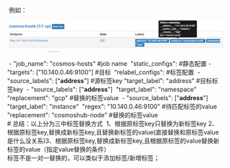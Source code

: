 ​     例如：

![file://c:\users\baoyon~1\appdata\local\temp\tmp7stcwu\1.png](标签.assets/1.png)

​    \- "job_name": "cosmos-hosts"                   #job name
​      "static_configs":                                    #静态配置
​      \- "targets": ["10.140.0.46:9100"]             #目标
​      "relabel_configs":                                  #标签配置
​      \- "source_labels": ["__address__"]           #源标签key
​        "target_label": "address"                      #目标标签key
​      \- "source_labels": ["__address__"]
​        "target_label": "namespace"
​        "replacement": "gcp"                           #替换的标签value
​      \- "source_labels": ["__address__"]
​        "target_label": "instance"
​        "regex": "10.140.0.46:9100"                #待匹配标签的value
​        "replacement": "cosmoshub-node"        #替换的标签value
​        
\# 总结：以上分为三中标签替换方式
​    1、根据原标签key只替换为新标签key
​    2、根据原标签key,替换成新标签key,且替换新标签的value(直接替换和原标签value是什么没关系)
​    3、根据原标签key,替换成新标签key,且根据原标签的value替换新标签的value（指定value替换的条件）
​    
​    标签不是一对一替换的，可以类似于添加标签/新增标签；
​     